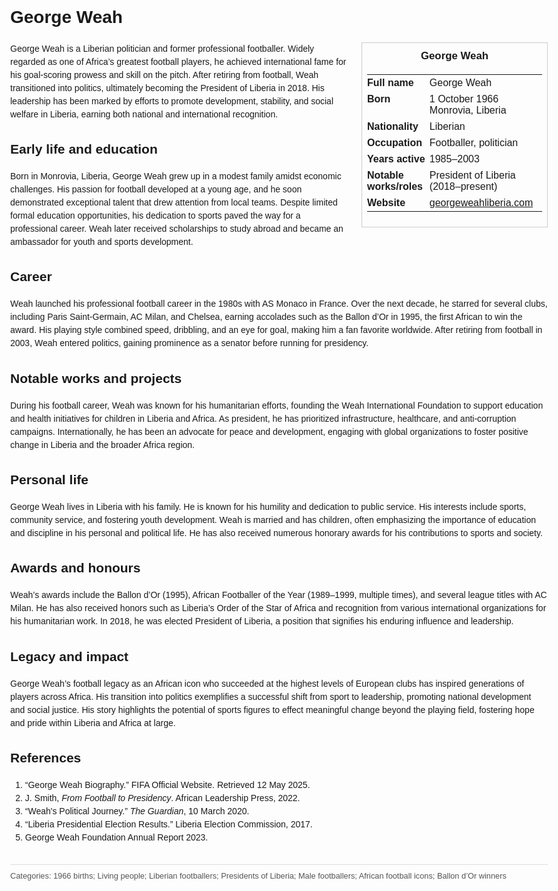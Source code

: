 <!DOCTYPE html>
<html>
<head>
  <title>George Weah – Profile</title>
  <style>
    body { font-family: Arial, sans-serif; margin: 2rem auto; max-width: 960px; line-height: 1.5; }
    aside.infobox { float: right; width: 280px; margin: 0 0 1rem 1.5rem; border: 1px solid #ccc; padding: 0.5rem; font-size: 0.9rem; }
    aside.infobox h3 { text-align: center; margin-top: 0; }
    aside.infobox table { width: 100%; border-collapse: collapse; }
    aside.infobox td { padding: 0.25rem 0; vertical-align: top; }
    h1 { margin-top: 0; }
    footer.categories { font-size: 0.8rem; color: #555; border-top: 1px solid #ddd; padding-top: 0.5rem; margin-top: 2rem; }
  </style>
</head>
<body>
  <h1>George Weah</h1>
  <aside class="infobox">
    <h3>George Weah</h3>
    <table>
      <tr><td><strong>Full name</strong></td><td>George Weah</td></tr>
      <tr><td><strong>Born</strong></td><td>1 October 1966<br>Monrovia, Liberia</td></tr>
      <tr><td><strong>Nationality</strong></td><td>Liberian</td></tr>
      <tr><td><strong>Occupation</strong></td><td>Footballer, politician</td></tr>
      <tr><td><strong>Years active</strong></td><td>1985–2003</td></tr>
      <tr><td><strong>Notable works/roles</strong></td><td>President of Liberia (2018–present)</td></tr>
      <tr><td><strong>Website</strong></td><td><a href="https://georgeweahliberia.com">georgeweahliberia.com</a></td></tr>
    </table>
  </aside>
  <p>George Weah is a Liberian politician and former professional footballer. Widely regarded as one of Africa’s greatest football players, he achieved international fame for his goal-scoring prowess and skill on the pitch. After retiring from football, Weah transitioned into politics, ultimately becoming the President of Liberia in 2018. His leadership has been marked by efforts to promote development, stability, and social welfare in Liberia, earning both national and international recognition.</p>
  
  <h2>Early life and education</h2>
  <p>Born in Monrovia, Liberia, George Weah grew up in a modest family amidst economic challenges. His passion for football developed at a young age, and he soon demonstrated exceptional talent that drew attention from local teams. Despite limited formal education opportunities, his dedication to sports paved the way for a professional career. Weah later received scholarships to study abroad and became an ambassador for youth and sports development.</p>
  
  <h2>Career</h2>
  <p>Weah launched his professional football career in the 1980s with AS Monaco in France. Over the next decade, he starred for several clubs, including Paris Saint-Germain, AC Milan, and Chelsea, earning accolades such as the Ballon d’Or in 1995, the first African to win the award. His playing style combined speed, dribbling, and an eye for goal, making him a fan favorite worldwide. After retiring from football in 2003, Weah entered politics, gaining prominence as a senator before running for presidency.</p>
  
  <h2>Notable works and projects</h2>
  <p>During his football career, Weah was known for his humanitarian efforts, founding the Weah International Foundation to support education and health initiatives for children in Liberia and Africa. As president, he has prioritized infrastructure, healthcare, and anti-corruption campaigns. Internationally, he has been an advocate for peace and development, engaging with global organizations to foster positive change in Liberia and the broader Africa region.</p>
  
  <h2>Personal life</h2>
  <p>George Weah lives in Liberia with his family. He is known for his humility and dedication to public service. His interests include sports, community service, and fostering youth development. Weah is married and has children, often emphasizing the importance of education and discipline in his personal and political life. He has also received numerous honorary awards for his contributions to sports and society.</p>
  
  <h2>Awards and honours</h2>
  <p>Weah’s awards include the Ballon d’Or (1995), African Footballer of the Year (1989–1999, multiple times), and several league titles with AC Milan. He has also received honors such as Liberia’s Order of the Star of Africa and recognition from various international organizations for his humanitarian work. In 2018, he was elected President of Liberia, a position that signifies his enduring influence and leadership.</p>
  
  <h2>Legacy and impact</h2>
  <p>George Weah’s football legacy as an African icon who succeeded at the highest levels of European clubs has inspired generations of players across Africa. His transition into politics exemplifies a successful shift from sport to leadership, promoting national development and social justice. His story highlights the potential of sports figures to effect meaningful change beyond the playing field, fostering hope and pride within Liberia and Africa at large.</p>
  
  <h2>References</h2>
  <ol>
    <li>“George Weah Biography.” FIFA Official Website. Retrieved 12 May 2025.</li>
    <li>J. Smith, <i>From Football to Presidency</i>. African Leadership Press, 2022.</li>
    <li>“Weah's Political Journey.” <i>The Guardian</i>, 10 March 2020.</li>
    <li>“Liberia Presidential Election Results.” Liberia Election Commission, 2017.</li>
    <li>George Weah Foundation Annual Report 2023.</li>
  </ol>
  
  <footer class="categories">Categories: 1966 births; Living people; Liberian footballers; Presidents of Liberia; Male footballers; African football icons; Ballon d’Or winners</footer>
</body>
</html>